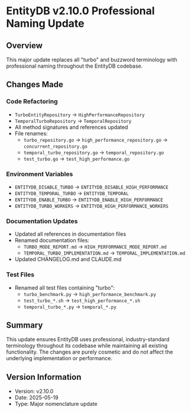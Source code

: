# EntityDB v2.10.0 Professional Naming Update

## Overview

This major update replaces all "turbo" and buzzword terminology with professional naming throughout the EntityDB codebase.

## Changes Made

### Code Refactoring
- `TurboEntityRepository` → `HighPerformanceRepository`
- `TemporalTurboRepository` → `TemporalRepository`
- All method signatures and references updated
- File renames:
  - `turbo_repository.go` → `high_performance_repository.go` → `concurrent_repository.go`
  - `temporal_turbo_repository.go` → `temporal_repository.go`
  - `test_turbo.go` → `test_high_performance.go`

### Environment Variables
- `ENTITYDB_DISABLE_TURBO` → `ENTITYDB_DISABLE_HIGH_PERFORMANCE`
- `ENTITYDB_TEMPORAL_TURBO` → `ENTITYDB_TEMPORAL`
- `ENTITYDB_ENABLE_TURBO` → `ENTITYDB_ENABLE_HIGH_PERFORMANCE`
- `ENTITYDB_TURBO_WORKERS` → `ENTITYDB_HIGH_PERFORMANCE_WORKERS`

### Documentation Updates
- Updated all references in documentation files
- Renamed documentation files:
  - `TURBO_MODE_REPORT.md` → `HIGH_PERFORMANCE_MODE_REPORT.md`
  - `TEMPORAL_TURBO_IMPLEMENTATION.md` → `TEMPORAL_IMPLEMENTATION.md`
- Updated CHANGELOG.md and CLAUDE.md

### Test Files
- Renamed all test files containing "turbo":
  - `turbo_benchmark.py` → `high_performance_benchmark.py`
  - `test_turbo_*.sh` → `test_high_performance_*.sh`
  - `temporal_turbo_*.py` → `temporal_*.py`

## Summary

This update ensures EntityDB uses professional, industry-standard terminology throughout its codebase while maintaining all existing functionality. The changes are purely cosmetic and do not affect the underlying implementation or performance.

## Version Information
- Version: v2.10.0
- Date: 2025-05-19
- Type: Major nomenclature update